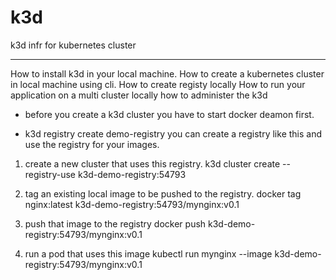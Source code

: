 # k3d
k3d infr for kubernetes cluster

---
How to install k3d in your local machine.
How to create a kubernetes cluster in local machine using cli.
How to create registy locally
How to run your application on a multi cluster locally
how to administer the k3d

- before you create a k3d cluster you have to start docker deamon first.

- k3d registry create demo-registry
you can create a registry like this and use the registry for your images.

1. create a new cluster that uses this registry.
k3d cluster create --registry-use k3d-demo-registry:54793

2. tag an existing local image to be pushed to the registry.
docker tag nginx:latest k3d-demo-registry:54793/mynginx:v0.1

3. push that image to the registry
docker push k3d-demo-registry:54793/mynginx:v0.1

4. run a pod that uses this image
kubectl run mynginx --image k3d-demo-registry:54793/mynginx:v0.1

